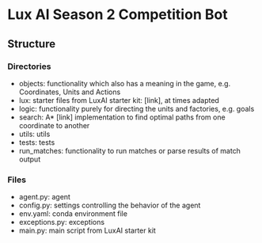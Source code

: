 # Lux AI Season 2 Competition Bot

## Structure
### Directories
- objects: functionality which also has a meaning in the game, e.g. Coordinates, Units and Actions
- lux: starter files from LuxAI starter kit: [link], at times adapted
- logic: functionality purely for directing the units and factories, e.g. goals
- search: A* [link] implementation to find optimal paths from one coordinate to another
- utils: utils
- tests: tests
- run_matches: functionality to run matches or parse results of match output

### Files
- agent.py: agent
- config.py: settings controlling the behavior of the agent
- env.yaml: conda environment file
- exceptions.py: exceptions
- main.py: main script from LuxAI starter kit
